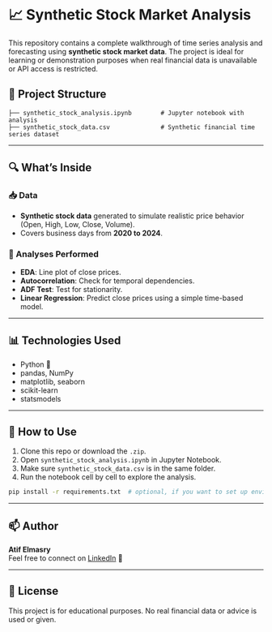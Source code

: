 
# 📈 Synthetic Stock Market Analysis

This repository contains a complete walkthrough of time series analysis and forecasting using **synthetic stock market data**. The project is ideal for learning or demonstration purposes when real financial data is unavailable or API access is restricted.

## 📁 Project Structure

```
├── synthetic_stock_analysis.ipynb        # Jupyter notebook with analysis
├── synthetic_stock_data.csv              # Synthetic financial time series dataset
```

---

## 🔍 What’s Inside

### 📥 Data
- **Synthetic stock data** generated to simulate realistic price behavior (Open, High, Low, Close, Volume).
- Covers business days from **2020 to 2024**.

### 🧪 Analyses Performed
- **EDA**: Line plot of close prices.
- **Autocorrelation**: Check for temporal dependencies.
- **ADF Test**: Test for stationarity.
- **Linear Regression**: Predict close prices using a simple time-based model.

---

## 📊 Technologies Used
- Python 🐍
- pandas, NumPy
- matplotlib, seaborn
- scikit-learn
- statsmodels

---

## 🚀 How to Use

1. Clone this repo or download the `.zip`.
2. Open `synthetic_stock_analysis.ipynb` in Jupyter Notebook.
3. Make sure `synthetic_stock_data.csv` is in the same folder.
4. Run the notebook cell by cell to explore the analysis.

```bash
pip install -r requirements.txt  # optional, if you want to set up environment
```

---

## 📫 Author

**Atif Elmasry**  
Feel free to connect on [LinkedIn](https://www.linkedin.com/in/tioatifelmasry/) 💼

---

## 📝 License

This project is for educational purposes. No real financial data or advice is used or given.
